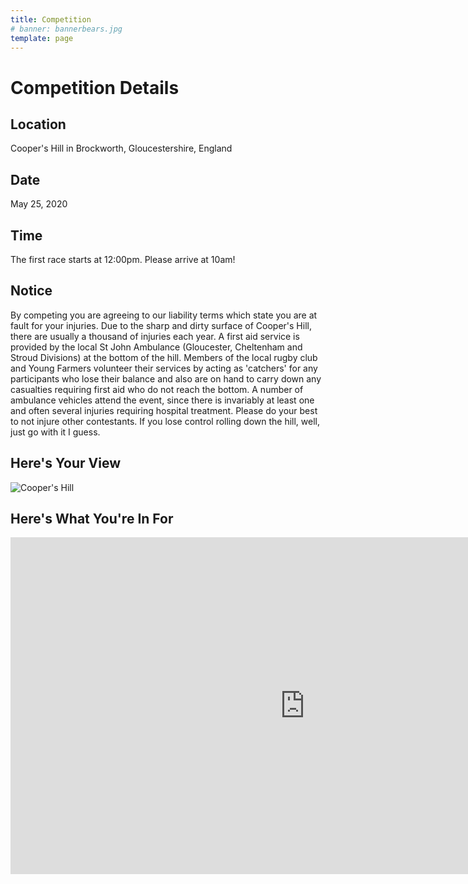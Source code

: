 ```yaml
---
title: Competition
# banner: bannerbears.jpg
template: page
---
```


# Competition Details
## Location
Cooper's Hill in Brockworth, Gloucestershire, England
## Date
May 25, 2020
## Time 
The first race starts at 12:00pm. Please arrive at 10am!
## Notice
By competing you are agreeing to our liability terms which state you are at fault for your injuries. Due to the sharp and dirty surface of Cooper's Hill, there are usually a thousand of injuries each year. A first aid service is provided by the local St John Ambulance (Gloucester, Cheltenham and Stroud Divisions) at the bottom of the hill. Members of the local rugby club and Young Farmers volunteer their services by acting as 'catchers' for any participants who lose their balance and also are on hand to carry down any casualties requiring first aid who do not reach the bottom. A number of ambulance vehicles attend the event, since there is invariably at least one and often several injuries requiring hospital treatment. Please do your best to not injure other contestants. If you lose control rolling down the hill, well, just go with it I guess. 
## Here's Your View

![Cooper's Hill](ui/images/Coopers_Hill.jpg)

## Here's What You're In For

<iframe width="941" height="539" src="https://www.youtube.com/embed/kq8k_ghBgZ0" frameborder="0" allow="accelerometer; autoplay; encrypted-media; gyroscope; picture-in-picture" allowfullscreen></iframe>